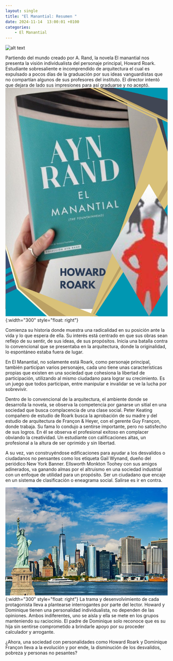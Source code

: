 ```yaml
---
layout: single
title: "El Manantial: Resumen "
date: 2024-11-14  13:00:01 +0100
categories: 
    - El Manantial
---
```

![alt text](</assets/img/Reseña de manantial.png>)



   
Partiendo del mundo creado por A. Rand, la novela El manantial nos presenta la visión individualista del personaje principal, Howard Roark. Estudiante sobresaliente e incomprendido de arquitectura el cual es expulsado a pocos días de la graduación por sus ideas vanguardistas que no compartían algunos de sus profesores del instituto. El director intentó que dejara de lado sus impresiones para así graduarse y no aceptó.![alt text](</assets/img/manantial novela.png>){:width="300" style="float: right"}


Comienza su historia donde muestra una radicalidad en su posición ante la vida y lo que espera de ella. Su interés está centrado en que sus obras sean reflejo de su sentir, de sus ideas, de sus propósitos. Inicia una batalla contra lo convencional que se presentaba en la arquitectura, donde la originalidad, lo espontáneo estaba fuera de lugar. 


En El Manantial, no solamente está Roark, como personaje principal, también participan varios personajes, cada uno tiene unas características propias que existen en una sociedad que cohesiona la libertad de participación, utilizando al mismo ciudadano para lograr su crecimiento. Es un juego que todos participan, entre manipular e invalidar se ve la lucha por sobrevivir. 


Dentro de lo convencional de la arquitectura, el ambiente donde se desarrolla la novela, se observa   la competencia por ganarse un sitial en una sociedad que busca complacencia de una clase social. Peter Keating compañero de estudio de Roark busca la aprobación de su madre y del estudio de arquitectura de Françon & Heyer, con el gerente Guy Françon, donde trabaja. Su fama lo condujo a sentirse importante, pero no satisfecho de sus logros. En él se observa el profesional exitoso en complacer obviando la creatividad. Un estudiante con calificaciones altas, un profesional a la altura de ser oprimido y sin libertad. 


A su vez,  van construyéndose edificaciones para ayudar a los desvalidos o ciudadanos no pensantes como los etiqueta Gail Wynand, dueño del periódico New York Banner.   Ellsworth Monkton Toohey con sus amigos adinerados, va ganando almas por el altruismo  en una sociedad industrial con un enfoque de utilidad para un propósito. Ser un ciudadano que encaje en un sistema de clasificación o eneagrama social. Salirse es ir en contra.   

![alt text](</assets/img/nueva york resumen.jpg>){:width="300" style="float: right"}
La trama y desenvolvimiento de cada protagonista lleva a plantearse interrogantes por parte del lector. Howard y Dominique tienen una personalidad individualista, no dependen de las opiniones. Ambos indiferentes, uno se aísla y ella se mete en los grupos manteniendo su raciocinio. El padre de Dominique solo reconoce que es su hija sin sentirse comprometido a brindarle apoyo por su proceder calculador y arrogante. 


¿Ahora, una sociedad con personalidades como Howard Roark y Dominique Françon  lleva a la evolución y por ende, la disminución de los desvalidos, pobreza y personas no pesantes? 



